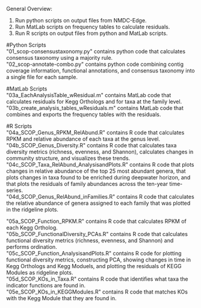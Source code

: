 General Overview:  
1. Run python scripts on output files from NMDC-Edge.
2. Run MatLab scripts on frequency tables to calculate residuals.
3. Run R scripts on output files from python and MatLab scripts. 

#Python Scripts  
"01_scop-consensustaxonomy.py" contains python code that calculates consensus taxonomy using a majority rule.  
"02_scop-annotate-combo.py" contains python code combining contig coverage information, functional annotations, and consensus taxonomy into a single file for each sample.  

#MatLab Scripts  
"03a_EachAnalysisTable_wResidual.m" contains MatLab code that calculates residuals for Kegg Orthologs and for taxa at the family level.   
"03b_create_analysis_tables_wResiduals.m" contains MatLab code that combines and exports the frequency tables with the residuals.    

#R Scripts  
"04a_SCOP_Genus_RPKM_RelAbund.R" contains R code that calculates RPKM and relative abundance of each taxa at the genus level.  
"04b_SCOP_Genus_Diversity.R" contains R code that calculates taxa diversity metrics (richness, evenness, and Shannon), calculates changes in community structure, and visualizes these trends.  
"04c_SCOP_Taxa_RelAbund_AnalysisandPlots.R" contains R code that plots changes in relative abundance of the top 25 most abundant genera, that plots changes in taxa found to be enriched during deepwater horizon, and that plots the residuals of family abundances across the ten-year time-series.  
"04d_SCOP_Genus_RelAbund_inFamilies.R" contains R code that calculates the relative abundance of genera assigned to each family that was plotted in the ridgeline plots.  

"05a_SCOP_Function_RPKM.R" contains R code that calculates RPKM of each Kegg Ortholog.  
"05b_SCOP_FunctionalDiversity_PCAs.R" contains R code that calculates functional diversity metrics (richness, evenness, and Shannon) and performs ordination.   
"05c_SCOP_Function_AnalysisandPlots.R" contains R code for plotting functional diversity metrics, constructing PCA, showing changes in time in Kegg Orthologs and Kegg Moduels, and plotting the residuals of KEGG Modules as ridgeline plots.  
"05d_SCOP_KOs_in_Taxa.R" contains R code that identifies what taxa the indicator functions are found in.    
"05e_SCOP_KOs_in_KEGGModules.R" contains R code that matches KOs with the Kegg Module that they are found in.  
